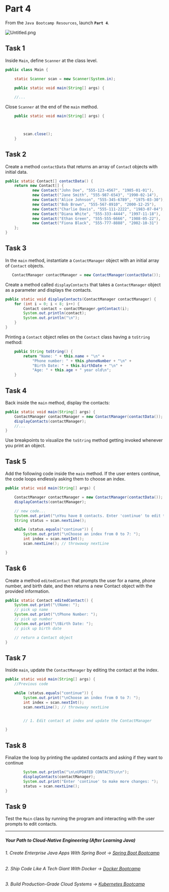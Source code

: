 # Part 4

From the `Java Bootcamp Resources`, launch **`Part 4`**.

![Untitled.png](https://firebasestorage.googleapis.com/v0/b/learnthepart-75aed.appspot.com/o/images%2F581153fc-1e33-4583-8d32-11a5d03110e6?alt=media&token=ac60bfd2-7695-49cb-b148-0cb665197de5)

## Task 1

Inside `Main`, define `Scanner` at the class level.
```java
public class Main {

    static Scanner scan = new Scanner(System.in);

    public static void main(String[] args) {
    
    //... 

```

Close `Scanner` at the end of the `main` method.
```java
    public static void main(String[] args) {



        scan.close();
    }
```
    

## Task 2

Create a method `contactData` that returns an array of `Contac`t objects with initial data.

```java
public static Contact[] contactData() {
    return new Contact[] {
            new Contact("John Doe", "555-123-4567", "1985-01-01"),
            new Contact("Jane Smith", "555-987-6543", "1990-02-14"),
            new Contact("Alice Johnson", "555-345-6789", "1975-03-30"),
            new Contact("Bob Brown", "555-567-8910", "2000-12-25"),
            new Contact("Charlie Davis", "555-111-2222", "1983-07-04"),
            new Contact("Diana White", "555-333-4444", "1997-11-18"),
            new Contact("Ethan Green", "555-555-6666", "1988-05-22"),
            new Contact("Fiona Black", "555-777-8888", "2002-10-31")
    };
}
```

## Task 3

In the `main` method, instantiate a `ContactManager` object with an initial array of `Contact` objects.

```java
   ContactManager contactManager = new ContactManager(contactData());
```

Create a method called `displayContacts` that takes a `ContactManager` object as a parameter and displays the contacts.

```java
public static void displayContacts(ContactManager contactManager) {
    for (int i = 0; i < 8; i++) {
        Contact contact = contactManager.getContact(i);
        System.out.println(contact);
        System.out.println("\n");
    }
}
```

Printing a `Contact` object relies on the `Contact` class having a `toString` method:
```java
    public String toString() {
        return "Name: " + this.name + "\n" +
            "Phone number: " + this.phoneNumber + "\n" +
            "Birth Date: " + this.birthDate + "\n" +
            "Age: " + this.age + " year old\n";
    }
```

## Task 4

Back inside the `main` method, display the contacts:

```java
public static void main(String[] args) {
    ContactManager contactManager = new ContactManager(contactData());
    displayContacts(contactManager);
    //...
}
```
Use breakpoints to visualize the `toString` method getting invoked whenever you print an object.


## Task 5

Add the following code inside the `main` method. If the user enters continue, the code loops endlessly asking them to choose an index.
```java
public static void main(String[] args) {

    ContactManager contactManager = new ContactManager(contactData());
    displayContacts(contactManager);

    // new code...
    System.out.print("\nYou have 8 contacts. Enter 'continue' to edit them: ");
    String status = scan.nextLine();

    while (status.equals("continue")) {
        System.out.print("\nChoose an index from 0 to 7: ");
        int index = scan.nextInt();
        scan.nextLine(); // throwaway nextLine

}
```
## Task 6

Create a method `editedContact` that prompts the user for a name, phone number, and birth date, and then returns a new Contact object with the provided information.

```java
public static Contact editedContact() {
    System.out.print("\tName: ");
    // pick up name
    System.out.print("\tPhone Number: ");
    // pick up number
    System.out.print("\tBirth Date: ");
    // pick up birth date

    // return a Contact object
}
```

## Task 7

Inside `main`, update the `ContactManager` by editing the contact at the index.
```java
public static void main(String[] args) {
    //Previous code

    while (status.equals("continue")) {
        System.out.print("\nChoose an index from 0 to 7: ");
        int index = scan.nextInt();
        scan.nextLine(); // throwaway nextLine        


        // 1. Edit contact at index and update the ContactManager

}
```

## Task 8

Finalize the loop by printing the updated contacts and asking if they want to continue


```java
        System.out.println("\n\nUPDATED CONTACTS\n\n");
        displayContacts(contactManager);
        System.out.print("Enter 'continue' to make more changes: ");
        status = scan.nextLine();
}
```

## Task 9


Test the `Main` class by running the program and interacting with the user prompts to edit contacts.



----------

##### Your Path to Cloud-Native Engineering (After Learning Java)
###### 1. Create Enterprise Java Apps With Spring Boot → [Spring Boot Bootcamp](https://www.udemy.com/course/the-complete-spring-boot-development-bootcamp/?couponCode=SPRING_BOOTCAMP)
###### 2. Ship Code Like A Tech Giant With Docker → [Docker Bootcamp](https://www.udemy.com/course/docker-bootcamp-conquer-docker-with-real-world-projects/?couponCode=DOCKER_BOOTCAMP)
###### 3. Build Production-Grade Cloud Systems → [Kubernetes Bootcamp](https://kubernetestraining.io/)
